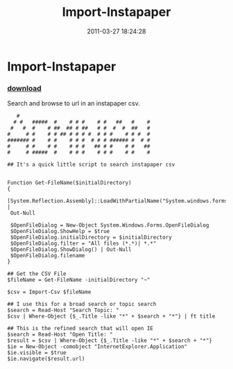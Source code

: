 ﻿---
pid:            2588
poster:         Adminian
title:          Import-Instapaper
date:           2011-03-27 18:24:28
format:         posh
parent:         0
parent:         0

---

# Import-Instapaper

### [download](2588.ps1)

Search and browse to url in an instapaper csv.

```posh
   #                                           
  # #   #####  #    # # #    # #   ##   #    # 
 #   #  #    # ##  ## # ##   # #  #  #  ##   # 
#     # #    # # ## # # # #  # # #    # # #  # 
####### #    # #    # # #  # # # ###### #  # # 
#     # #    # #    # # #   ## # #    # #   ## 
#     # #####  #    # # #    # # #    # #    # 

## It's a quick little script to search instapaper csv


Function Get-FileName($initialDirectory)
{   
 [System.Reflection.Assembly]::LoadWithPartialName("System.windows.forms") |
 Out-Null

 $OpenFileDialog = New-Object System.Windows.Forms.OpenFileDialog
 $OpenFileDialog.ShowHelp = $true
 $OpenFileDialog.initialDirectory = $initialDirectory
 $OpenFileDialog.filter = "All files (*.*)| *.*"
 $OpenFileDialog.ShowDialog() | Out-Null
 $OpenFileDialog.filename
}

## Get the CSV File
$fileName = Get-FileName -initialDirectory "~"

$csv = Import-Csv $fileName

## I use this for a broad search or topic search
$search = Read-Host "Search Topic: "
$csv | Where-Object {$_.Title -like "*" + $search + "*"} | ft title

## This is the refined search that will open IE
$search = Read-Host "Open Title: "
$result = $csv | Where-Object {$_.Title -like "*" + $search + "*"}
$ie = New-Object -comobject "InternetExplorer.Application"
$ie.visible = $true
$ie.navigate($result.url)
```
